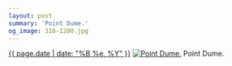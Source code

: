 ```yaml
---
layout: post
summary: 'Point Dume.'
og_image: 316-1280.jpg
---
```


<p>
  <time><a href="/316">{{ page.date | date: "%B %e, %Y" }}</a></time>
  <a href="/316"><img src="{{ site.assets_url }}/316-640.jpg" srcset="{{ site.assets_url }}/316-1280.jpg 1280w, {{ site.assets_url }}/316-960.jpg 960w, {{ site.assets_url }}/316-640.jpg 640w, {{ site.assets_url }}/316-320.jpg 320w" sizes="(min-width: 700px) 50vw, calc(100vw - 2rem)" alt="Point Dume." /></a>
  <span>Point Dume.</span>
</p>
